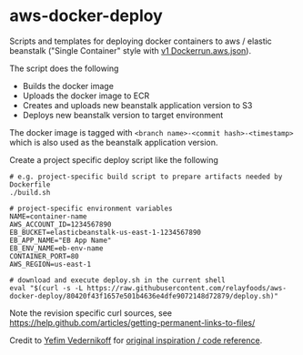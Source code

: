 # aws-docker-deploy
Scripts and templates for deploying docker containers to aws / elastic beanstalk ("Single Container" style with [v1 Dockerrun.aws.json](http://docs.aws.amazon.com/elasticbeanstalk/latest/dg/create_deploy_docker_image.html#create_deploy_docker_image_dockerrun)).

The script does the following

- Builds the docker image
- Uploads the docker image to ECR
- Creates and uploads new beanstalk application version to S3
- Deploys new beanstalk version to target environment

The docker image is tagged with `<branch name>-<commit hash>-<timestamp>` which is also used as the beanstalk application version.

Create a project specific deploy script like the following

    # e.g. project-specific build script to prepare artifacts needed by Dockerfile 
    ./build.sh
    
    # project-specific environment variables
    NAME=container-name
    AWS_ACCOUNT_ID=1234567890
    EB_BUCKET=elasticbeanstalk-us-east-1-1234567890 
    EB_APP_NAME="EB App Name"
    EB_ENV_NAME=eb-env-name
    CONTAINER_PORT=80
    AWS_REGION=us-east-1
    
    # download and execute deploy.sh in the current shell
    eval "$(curl -s -L https://raw.githubusercontent.com/relayfoods/aws-docker-deploy/80420f43f1657e501b4636e4dfe9072148d72879/deploy.sh)"
    
Note the revision specific curl sources, see https://help.github.com/articles/getting-permanent-links-to-files/

Credit to [Yefim Vedernikoff](https://gist.github.com/yefim) for [original inspiration / code reference](https://gist.github.com/yefim/93fb5aa3291b3843353794127804976f).
